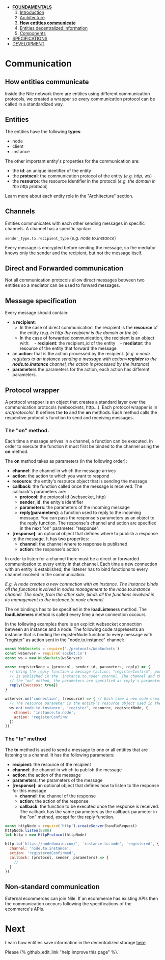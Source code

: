 * [**FOUNDAMENTALS**](../index.md)
  1. [Introduction](../index.md)
  2. [Architecture](architecture.md)
  3. [**How entities communicate**](communication.md)
  4. [Entities decentralized information](decentralization.md)
  5. [Components](components.md)
* [SPECIFICATIONS](../specifications/client-management.md)
* [DEVELOPMENT](../development/get-started.md)

# Communication

## How entities communicate

Inside the Nile network there are entities using different communication protocols, we created a wrapper so every communication protocol can be called in a standardized way.

## Entities
The entities have the following **types**:
* node
* client
* instance

The other important entity's properties for the communication are:
* the **id**: an unique identifier of the entity
* the **protocol**: the communication protocol of the entity (_e.g. http, ws_)
* the **resource**: the resource identifier in the protocol (_e.g. the domain in the http protocol_)

Learn more about each entity role in the "Architecture" section.

## Channels

Entities communicates with each other sending messages in specific channels. A channel has a specific syntax:

`sender_type.to.recipient_type` (_e.g. node.to.instance_)

Every message is encrypted before sending the message, so the mediator knows only the sender and the recipient, but not the message itself.

## Direct and Forwarded communication
Not all communication protocols allow direct messages between two entities so a mediator can be used to forward messages.

## Message specification
Every message should contain:
* a **recipient**:
  * In the case of direct communication, the recipient is the **resource** of the entity (_e.g. in http the recipient is the domain or the ip_)
  * In the case of forwarded communication, the recipient is an object with:
  &nbsp;&nbsp; - **recipient**: the recipient_id of the entity
  &nbsp;&nbsp; - **mediator**: the resource of the entity that forward the message
* an **action**: that is the action processed by the recipient. (_e.g. a node registers to an instance sending a message with  action=**register** to the **node.to.instance** channel, the action is processed by the instance_)
* **parameters** the parameters for the action, each action has different parameters.

## Protocol wrapper
A protocol wrapper is an object that creates a standard layer over the communication protocols (websockets, http...). Each protocol wrapper is in _src/protocols/_.
It defines the **to** and the **on** methods. Each method calls the respective protocol's function to send and receiving messages.

### The "on" method.
Each time a message arrives in a channel, a function can be executed. In order to execute the function it must first be binded to the channel using the **on** method.

The **on** method takes as parameters (in the following order):
* **channel**: the channel in which the message arrives
* **action**: the action to which you want to respond
* **resource**: the entity's resource object that is sending the message
* **callback**: the function called once the message is received. The callback's parameters are:
  * **protocol**: the protocol id (websocket, http)
  * **sender_id**: the enity's identifier
  * **parameters**: the parameters of the incoming message
  * **reply(parameters)**: a function used to reply to the incoming message. You can pass the response's parameters as an object to the reply function. The response's channel and action are specified in the next "on" parameter: "response".
* **[response]**: an optional object that defines where to publish a response to the message. It has two properties:
  * **channel**: the channel where to response is published
  * **action**: the response's action

In order to listen for a channel there must be a direct or forwarded communication to every entity in that channel. Each time a new connection with an entity is established, the listener has to bind functions to every channel involved in the communication.

_E.g.
A node creates a new connection with an instance. The instance binds all the functions involved in nodes management to the node.to.instance channel. The node, from the other side, binds all the functions involved in its management to the instance.to.node channel._

The on bindings has to be specified in the **loadListeners** method. The **loadListeners** method is called every time a new connection occours.

In the following examples there is an explicit websocket connection between an instance and a node. The following code rappresents an instance that is binding the registerNode function to every message with "register" as action sent in the "node.to.instance" channel:

```javascript
const WebSockets = require('./protocols/WebSockets')
const wsServer = require('socket.io')
const ws = new WebSockets(wsServer)

const registerNode = (protocol, sender_id, parameters, reply) => {
  // Using the reply function a message {action: "registerConfirm", parameters: {success: true}, recipient: the_sender}
  // is published in the 'instance.to.node' channel. The channel and the action are specified as the lat parameter of
  // the "on" method, the parameters are specified as reply's parameter
  reply({success: true})
}

wsServer.on('connection', (resource) => { // Each time a new node creates a websocket connection with the instance
  // The resource parameter is the entity's resource object used in the websocket's wrapper
  ws.on('node.to.instance', 'register', resource, registerNode, {
    channel: 'instance.to.node',
    action: 'registerConfirm'
  })
})
```

### The "to" method
The **to** method is used to send a message to one or all entities that are listening to a channel. It has the following parameters:
* **recipient**: the resource of the recipient
* **channel**: the channel in which to publish the message
* **action**: the action of the message
* **parameters**: the parameters of the message
* **[response]**: an optional object that defines how to listen to the response for this message
  * **channel**: the channel of the response
  * **action**: the action of the response
  * **callback**: the function to be executed once the response is received. The callback has the same parameters as the callback parameter in the "on" method, except for the reply function.

```javascript
const httpNode = require('http').createServer(handleRequest)
httpNode.listen(8888)
let http = new HttpProtocol(httpNode)

http.to('https://nodedomain.com/', 'instance.to.node', 'registered', { success: true }, {
  channel: 'node.to.instance',
  action: 'registeredConfirmed',
  callback: (protocol, sender, parameters) => {
    //
  }
})
```

## Non-standard communication
External ecommerces can join Nile. If an ecommerce has existing APIs then the communication occours following the specifications of the ecommerce's APIs.

# Next
Learn how entities save information in the decentralized storage [here](decentralization.md).

Please {% github_edit_link "help improve this page" %}.
